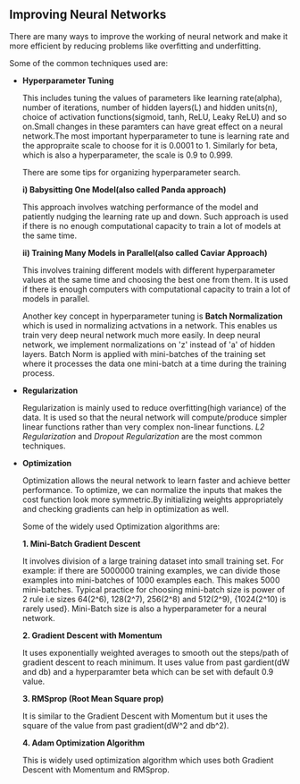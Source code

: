 ## Improving Neural Networks 

<p>There are many ways to improve the working of neural network and make it more efficient by reducing problems like overfitting and underfitting.</p>

<p>Some of the common techniques used are:</p>

  * **Hyperparameter Tuning**
        <p>This includes tuning the values of parameters like learning rate(alpha), number of iterations, number of hidden layers(L) and hidden units(n), choice of activation functions(sigmoid, tanh, ReLU, Leaky ReLU) and so on.Small changes in these paramters can have great effect on a neural network.The most important hyperparameter to tune is learning rate and the appropraite scale to choose for it is 0.0001 to 1. Similarly for beta, which is also a hyperparameter, the scale is 0.9 to 0.999.</p>
        <p>There are some tips for organizing hyperparameter search.</p>
           **i) Babysitting One Model(also called Panda approach)**
                     <p>This approach involves watching performance of the model and patiently nudging the learning rate up and down. Such approach is used if there is no enough computational capacity to train a lot of models at the same time.</p>
           **ii) Training Many Models in Parallel(also called Caviar Approach)**
                     <p>This involves training different models with different hyperparameter values at the same time and choosing the best one from them. It is used if there is enough computers with computational capacity to train a lot of models in parallel.</p>
         <p>Another key concept in hyperparameter tuning is **Batch Normalization** which is used in normalizing actvations in a network. This enables us train very deep neural network much more easily. In deep neural network, we implement normalizations on 'z' instead of 'a' of hidden layers. Batch Norm is applied with mini-batches of the training set where it processes the data one mini-batch at a time during the training process.</p>
         
  * **Regularization** 
        <p>Regularization is mainly used to reduce overfitting(high variance) of the data. It is used so that the neural network will compute/produce simpler linear functions rather than very complex non-linear functions. *L2 Regularization* and *Dropout Regularization* are the most common techniques. </p>
  * **Optimization**
         <p>Optimization allows the neural network to learn faster and achieve better performance. To optimize, we can normalize the inputs that makes the cost function look more symmetric.By initializing weights appropriately and checking gradients can help in optimization as well.</p>
         <p>Some of the widely used Optimization algorithms are:</p>
         **1. Mini-Batch Gradient Descent**
                 <p>It involves division of a large training dataset into small training set. For example: if there are 5000000 training examples, we can divide those examples into mini-batches of 1000 examples each. This makes 5000 mini-batches. Typical practice for choosing mini-batch size is power of 2 rule i.e sizes 64(2^6), 128(2^7), 256(2^8) and 512(2^9), {1024(2^10) is rarely used}. Mini-Batch size is also a hyperparameter for a neural network.</p>
         **2. Gradient Descent with Momentum**
                 <p>It uses exponentially weighted averages to smooth out the steps/path of gradient descent to reach minimum. It uses value from past gardient(dW and db) and a hyperparamter beta which can be set with default 0.9 value.</p>
         **3. RMSprop (Root Mean Square prop)**
                 <p>It is similar to the Gradient Descent with Momentum but it uses the square of the value from past gradient(dW^2 and db^2).</p>
         **4. Adam Optimization Algorithm**
                 <p>This is widely used optimization algorithm which uses both Gradient Descent with Momentum and RMSprop.</p>
            
